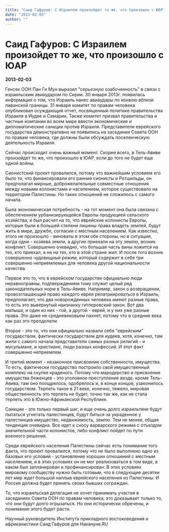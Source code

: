 ```yaml
---
title: "Саид Гафуров: С Израилем произойдет то же, что произошло с ЮАР"
date: "2013-02-03"
author: ""
---
```


# Саид Гафуров: С Израилем произойдет то же, что произошло с ЮАР

**2013-02-03** 

Генсек ООН Пан Ги Мун выразил "серьезную  озабоченность" в связи с израильским авиаударом по Сирии. 30 января 2013г.  появилась информация о том, что Израиль нанес авиаудары по конвою вблизи  ливанской границы. 31 января комитет по правам человека опубликовал осуждающий  отчет, посвященный политике правительства Израиля в Иудее и Самарии. Также  комитет призвал правительства и частные компании во всем мире ввести  экономические и дипломатические санкции против Израиля. Представители еврейского  государства демонстративно не появились на заседании Совета ООН по правам  человека, где должны были обсуждать поселенческую деятельность Израиля.

Сейчас происходит очень важный момент. Скорее  всего, в Тель-Авиве произойдет то же, что произошло в ЮАР, если до того не будет  еще одной войны.

Сионистский проект провалился, потому что  важнейшим условием его было то, что финансировали его ранние сионисты и  Ротшильды, он предполагал мирные, доброжелательные совместные отношения между  новыми колонистами и населением, которое существовало на территории Палестины.  Но таких отношений не сложилось с самого начала.

Была экономическая потребность - на тот момент  она была связана с обеспечением урбанизирующейся Европы продукцией сельского  хозяйства, и был расчет на то, что еврейские колонисты Европы, которые были в  большей степени лишены права владеть землей, будут жить в мире, дружбе, согласии  с местным населением. Как известно, этого не произошло - виноваты в этом обе  стороны, но в ситуации, когда одни - хозяева земли, а другие приехали на эту  землю, возник конфликт. Совершенно очевидно, что большая часть вины ложится на  тех, кто приехал, а не на тех, кто в этой стране жил. И после того возник  совершенно чудовищный режим, который содержит в себе три совершенно неприемлемых  для человека другой национальности качества.

Первое это то, что в еврейском государстве  официально люди неравноправны, подтверждением тому служит целый ряд  законодательных норм в Тель-Авиве. Например, закон о возвращении,  провозглашающий право каждого еврея репатриироваться в Израиль, предполагает,  что два новорожденных человека имеют разные права, то есть это вывернутый  наизнанку гитлеровский закон. Вот два малыша, и один из них - гой, а другой -  еврей, и у них уже разные права. Это даже не средневековьем пахнет, потому что в  средние века как раз это преодолели.

Второе - это то, что они официально назвали  себя "еврейским" государством, фактически государством для иудеев, хотя,  конечно, там жили с самого начала представители самых разных религий - и  мусульмане, и христиане, люди разных конфессий. И этот факт совершенно  неприемлем.

И третий момент - незаконное присвоение  собственности, имущества. То есть, фактически государство построило свой  имущественный комплекс на скупке краденого. Потому что мародерство и присвоение  имущества беженцев - это уголовное преступление везде, кроме Тель-Авива, там оно  поощрялось, одобрялось и, в конце концов, узаконилось государством. Терпеть  такое в 21 веке, конечно, тяжело, мировая общественность это терпеть не будет,  точно так же, как не стала терпеть это в Южно-Африканской Республике.

Санкции - это только первый шаг, и еще очень  долго израильтяне будут пытаться угнетать палестинцев, будут биться за  украденное у палестинцев имущество, недвижимость, землю. Тем не менее, общая  тенденция очевидна. Все идет к сносу варварского режима с отъездом  значительной части колонистов, либо конфликт пойдет по пути военного  решения.

Среди еврейского населения Палестины сейчас  есть понимание того факта, что проект провалился, потому что не было выполнено  одно из базовых его условий - установление хороших отношений с местным  населением, и в этих условиях он не мог реализоваться в том виде, в каком был  запланирован и профинансирован. В этих условиях мировому сообществу нужно быть  готовым, что в следующие десятки лет мир ждет большой наплыв еврейского  населения из Палестины. И Россия должна будет принять своих бывших  сограждан.

То, что израильская делегация не хочет  принимать участия в заседаниях Совета ООН по правам человека, это доказывает  только то, что они будут долго огрызаться. Но они исторически обречены,  и понимание этого будет расти.

Научный руководитель Института прикладного  востоковедения и африканистики Саид Гафуров для  Накануне.RU